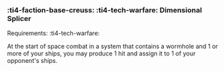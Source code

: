 ### :ti4-faction-base-creuss: :ti4-tech-warfare: **Dimensional Splicer**

Requirements: :ti4-tech-warfare:

At the start of space combat in a system that contains a wormhole and 1 or more of your ships, you may produce 1 hit and assign it to 1 of your opponent's ships.
